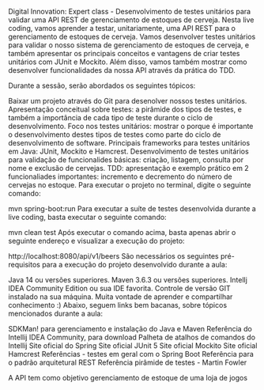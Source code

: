 Digital Innovation: Expert class - Desenvolvimento de testes unitários para validar uma API REST de gerenciamento de estoques de cerveja.
Nesta live coding, vamos aprender a testar, unitariamente, uma API REST para o gerenciamento de estoques de cerveja. Vamos desenvolver testes unitários para validar o nosso sistema de gerenciamento de estoques de cerveja, e também apresentar os principais conceitos e vantagens de criar testes unitários com JUnit e Mockito. Além disso, vamos também mostrar como desenvolver funcionalidades da nossa API através da prática do TDD.

Durante a sessão, serão abordados os seguintes tópicos:

Baixar um projeto através do Git para desenolver nossos testes unitários.
Apresentação conceitual sobre testes: a pirâmide dos tipos de testes, e também a importância de cada tipo de teste durante o ciclo de desenvolvimento.
Foco nos testes unitários: mostrar o porque é importante o desenvolvimento destes tipos de testes como parte do ciclo de desenvolvimento de software.
Principais frameworks para testes unitários em Java: JUnit, Mockito e Hamcrest.
Desenvolvimento de testes unitários para validação de funcionalides básicas: criação, listagem, consulta por nome e exclusão de cervejas.
TDD: apresentação e exemplo prático em 2 funcionaliades importantes: incremento e decremento do número de cervejas no estoque.
Para executar o projeto no terminal, digite o seguinte comando:

mvn spring-boot:run
Para executar a suíte de testes desenvolvida durante a live coding, basta executar o seguinte comando:

mvn clean test
Após executar o comando acima, basta apenas abrir o seguinte endereço e visualizar a execução do projeto:

http://localhost:8080/api/v1/beers
São necessários os seguintes pré-requisitos para a execução do projeto desenvolvido durante a aula:

Java 14 ou versões superiores.
Maven 3.6.3 ou versões superiores.
Intellj IDEA Community Edition ou sua IDE favorita.
Controle de versão GIT instalado na sua máquina.
Muita vontade de aprender e compartilhar conhecimento :)
Abaixo, seguem links bem bacanas, sobre tópicos mencionados durante a aula:

SDKMan! para gerenciamento e instalação do Java e Maven
Referência do Intellij IDEA Community, para download
Palheta de atalhos de comandos do Intellij
Site oficial do Spring
Site oficial JUnit 5
Site oficial Mockito
Site oficial Hamcrest
Referências - testes em geral com o Spring Boot
Referência para o padrão arquitetural REST
Referência pirâmide de testes - Martin Fowler

A API tem como objetivo gerenciamento de estoque de uma loja de jogos